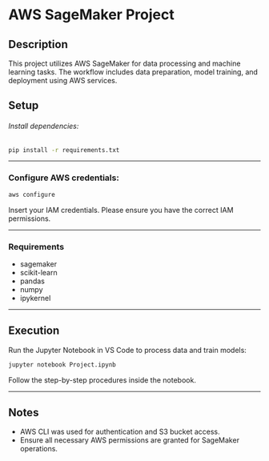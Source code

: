# AWS SageMaker Project

## Description
This project utilizes AWS SageMaker for data processing and machine learning tasks. The workflow includes data preparation, model training, and deployment using AWS services.

## Setup
###### Install dependencies:
```sh
pip install -r requirements.txt
```
---
### Configure AWS credentials:
```sh
aws configure
```
Insert your IAM credentials. Please ensure you have the correct IAM permissions.

---
### Requirements
* sagemaker
* scikit-learn
* pandas
* numpy
* ipykernel
---
## Execution
Run the Jupyter Notebook in VS Code to process data and train models:
```sh
jupyter notebook Project.ipynb
```
Follow the step-by-step procedures inside the notebook.

---
## Notes
* AWS CLI was used for authentication and S3 bucket access.
* Ensure all necessary AWS permissions are granted for SageMaker operations.
